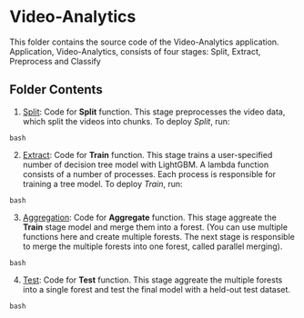 # Video-Analytics

This folder contains the source code of the Video-Analytics application.
Application, Video-Analytics, consists of four stages: Split, Extract, Preprocess and Classify

## Folder Contents
1. [Split](src/split.py): Code for **Split** function. This stage preprocesses the video data, which split the videos into chunks. To deploy *Split*, run:
```
bash
```

2. [Extract](src/extract.py): Code for **Train** function. This stage trains a user-specified number of decision tree model with LightGBM. A lambda function consists of a number of processes. Each process is responsible for training a tree model.
To deploy *Train*, run: 
```
bash
```

3. [Aggregation](LGB-Code/): Code for **Aggregate** function. This stage aggreate the **Train** stage model and merge them into a forest. (You can use multiple functions here and create multiple forests. The next stage is responsible to merge the multiple forests into one forest, called parallel merging).
```
bash
```

4. [Test](LGB-Code/): Code for **Test** function. This stage aggreate the multiple forests into a single forest and test the final model with a held-out test dataset.
```
bash
```